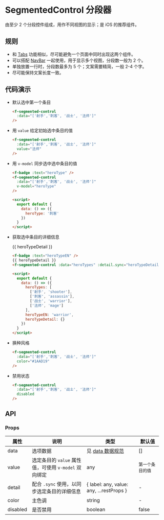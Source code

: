 # SegmentedControl 分段器

由至少 2 个分段控件组成，用作不同视图的显示；是 iOS 的推荐组件。

## 规则

- 和 [Tabs](/components/Tabs.html) 功能相似，尽可能避免一个页面中同时出现这两个组件。
- 可以搭配 [NavBar](/components/NavBar.html) 一起使用，用于显示多个视图，分段数一般为 2 个。
- 单独放置一行时，分段数最多为 5 个；文案需要精简，一般 2-4 个字。
- 尽可能保持文案长度一致。

## 代码演示

- 默认选中第一个条目

    <f-segmented-control :data="['射手','刺客', '战士', '法师']" />

    ```html
    <f-segmented-control
      :data="['射手','刺客', '战士', '法师']"
    />
    ```

- 用 `value` 给定初始选中条目的值

    <f-segmented-control :data="['射手','刺客', '战士', '法师']" value="法师" />

    ```html
    <f-segmented-control
      :data="['射手','刺客', '战士', '法师']"
      value="法师"
    />
    ```

- 用 `v-model` 同步选中选中条目的值 <f-badge :text="heroType" />

    <f-segmented-control :data="['射手','刺客', '战士', '法师']" v-model="heroType" />

    ```html
    <f-badge :text="heroType" />
    <f-segmented-control
      :data="['射手','刺客', '战士', '法师']"
      v-model="heroType"
    />

    <script>
      export default {
        data: () => ({
          heroType: '刺客'
        })
      }
    </script>
    ```

- 获取选中条目的详细信息 <f-badge :text="heroTypeEN" />

    {{ heroTypeDetail }}

    <f-segmented-control :data="heroTypes" :detail.sync="heroTypeDetail" v-model="heroTypeEN" />

    ```html
    <f-badge :text="heroTypeEN" />
    {{ heroTypeDetail }}
    <f-segmented-control :data="heroTypes" :detail.sync="heroTypeDetail" v-model="heroTypeEN" />

    <script>
      export default {
        data: () => ({
          heroTypes: [
            ['射手', 'shooter'],
            ['刺客', 'assassin'],
            ['战士', 'warrior'],
            ['法师', 'mage']
          ],
          heroTypeEN: 'warrior',
          heroTypeDetail: {}
        })
      }
    </script>
    ```

- 换种风格

    <f-segmented-control :data="['射手','刺客', '战士', '法师']" color="#1AAD19" />

    ```html
    <f-segmented-control
      :data="['射手','刺客', '战士', '法师']"
      color="#1AAD19"
    />
    ```

- 禁用状态

    <f-segmented-control :data="['射手','刺客', '战士', '法师']" disabled />

    ```html
    <f-segmented-control
      :data="['射手','刺客', '战士', '法师']"
      disabled
    />
    ```

<script>
  export default {
    data: () => ({
      heroTypes: [
        ['射手', 'shooter'],
        ['刺客', 'assassin'],
        ['战士', 'warrior'],
        ['法师', 'mage']
      ],
      heroType: '刺客',
      heroTypeEN: 'warrior',
      heroTypeDetail: {}
    })
  }
</script>

## API

### Props

属性     | 说明                                                | 类型                                      | 默认值
---------|-----------------------------------------------------|-------------------------------------------|--------
data     | 选项数据                                            | 见 [data 数据规范](/guide/dataSpec.html)  | []
value    | 选定条目的 `value` 属性值，可使用 `v-model` 双向绑定 | any                                       | `第一个条目的值`
detail   | 配合 `.sync` 使用，以同步选定条目的详细信息          | { label: any, value: any, ...restProps  } | -
color    | 主色调                                              | string                                    | -
disabled | 是否禁用                                            | boolean                                   | false

